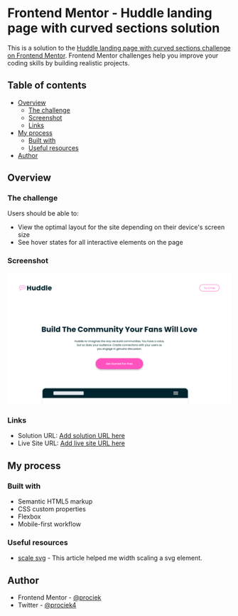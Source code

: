 # Frontend Mentor - Huddle landing page with curved sections solution

This is a solution to the [Huddle landing page with curved sections challenge on Frontend Mentor](https://www.frontendmentor.io/challenges/huddle-landing-page-with-curved-sections-5ca5ecd01e82137ec91a50f2). Frontend Mentor challenges help you improve your coding skills by building realistic projects.

## Table of contents

- [Overview](#overview)
  - [The challenge](#the-challenge)
  - [Screenshot](#screenshot)
  - [Links](#links)
- [My process](#my-process)
  - [Built with](#built-with)
  - [Useful resources](#useful-resources)
- [Author](#author)

## Overview

### The challenge

Users should be able to:

- View the optimal layout for the site depending on their device's screen size
- See hover states for all interactive elements on the page

### Screenshot

![my-solution](./my-solution.png)

### Links

- Solution URL: [Add solution URL here](https://github.com/prociek/Huddle-landing-page-with-curved-sections)
- Live Site URL: [Add live site URL here](https://prociek.github.io/Huddle-landing-page-with-curved-sections/)

## My process

### Built with

- Semantic HTML5 markup
- CSS custom properties
- Flexbox
- Mobile-first workflow

### Useful resources

- [scale svg](https://css-tricks.com/scale-svg/) - This article helped me width scaling a svg element.

## Author

- Frontend Mentor - [@prociek](https://www.frontendmentor.io/profile/prociek)
- Twitter - [@prociek4](https://www.twitter.com/prociek4)
